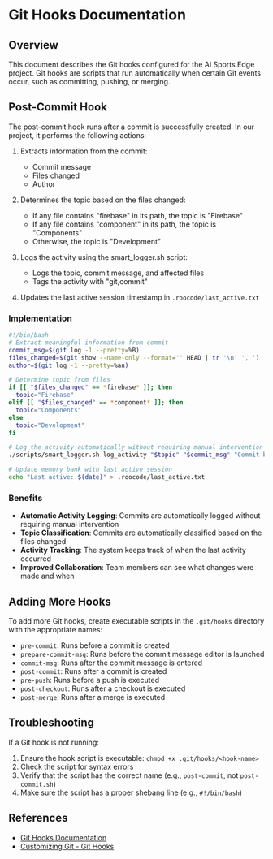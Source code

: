 # Git Hooks Documentation

## Overview

This document describes the Git hooks configured for the AI Sports Edge project. Git hooks are scripts that run automatically when certain Git events occur, such as committing, pushing, or merging.

## Post-Commit Hook

The post-commit hook runs after a commit is successfully created. In our project, it performs the following actions:

1. Extracts information from the commit:
   - Commit message
   - Files changed
   - Author

2. Determines the topic based on the files changed:
   - If any file contains "firebase" in its path, the topic is "Firebase"
   - If any file contains "component" in its path, the topic is "Components"
   - Otherwise, the topic is "Development"

3. Logs the activity using the smart_logger.sh script:
   - Logs the topic, commit message, and affected files
   - Tags the activity with "git,commit"

4. Updates the last active session timestamp in `.roocode/last_active.txt`

### Implementation

```bash
#!/bin/bash
# Extract meaningful information from commit
commit_msg=$(git log -1 --pretty=%B)
files_changed=$(git show --name-only --format='' HEAD | tr '\n' ', ')
author=$(git log -1 --pretty=%an)

# Determine topic from files
if [[ "$files_changed" == *firebase* ]]; then
  topic="Firebase"
elif [[ "$files_changed" == *component* ]]; then
  topic="Components"
else
  topic="Development"
fi

# Log the activity automatically without requiring manual intervention
./scripts/smart_logger.sh log_activity "$topic" "$commit_msg" "Commit by $author affecting: $files_changed" "git,commit"

# Update memory bank with last active session
echo "Last active: $(date)" > .roocode/last_active.txt
```

### Benefits

- **Automatic Activity Logging**: Commits are automatically logged without requiring manual intervention
- **Topic Classification**: Commits are automatically classified based on the files changed
- **Activity Tracking**: The system keeps track of when the last activity occurred
- **Improved Collaboration**: Team members can see what changes were made and when

## Adding More Hooks

To add more Git hooks, create executable scripts in the `.git/hooks` directory with the appropriate names:

- `pre-commit`: Runs before a commit is created
- `prepare-commit-msg`: Runs before the commit message editor is launched
- `commit-msg`: Runs after the commit message is entered
- `post-commit`: Runs after a commit is created
- `pre-push`: Runs before a push is executed
- `post-checkout`: Runs after a checkout is executed
- `post-merge`: Runs after a merge is executed

## Troubleshooting

If a Git hook is not running:

1. Ensure the hook script is executable: `chmod +x .git/hooks/<hook-name>`
2. Check the script for syntax errors
3. Verify that the script has the correct name (e.g., `post-commit`, not `post-commit.sh`)
4. Make sure the script has a proper shebang line (e.g., `#!/bin/bash`)

## References

- [Git Hooks Documentation](https://git-scm.com/docs/githooks)
- [Customizing Git - Git Hooks](https://git-scm.com/book/en/v2/Customizing-Git-Git-Hooks)